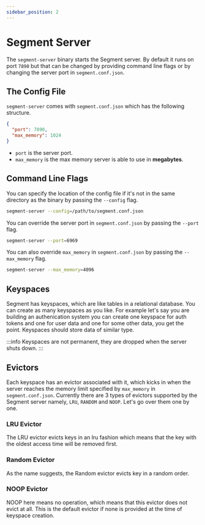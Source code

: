 ```yaml
---
sidebar_position: 2
---
```


# Segment Server
The `segment-server` binary starts the Segment server. By default it runs on port `7890` but that can be changed by providing command line flags or by changing the server port in `segment.conf.json`.

## The Config File
`segment-server` comes with `segment.conf.json` which has the following structure.

```json
{
  "port": 7890,
  "max_memory": 1024
}
```

- `port` is the server port.
- `max_memory` is the max memory server is able to use in **megabytes**.

## Command Line Flags

You can specify the location of the config file if it's not in the same directory as the binary by passing the `--config` flag.
```bash
segment-server --config=/path/to/segment.conf.json
```

You can override the server port in `segment.conf.json` by passing the `--port` flag.
```bash
segment-server --port=6969
```

You can also override `max_memory` in `segment.conf.json` by passing the `--max_memory` flag.
```bash
segment-server --max_memory=4096
```

## Keyspaces
Segment has keyspaces, which are like tables in a relational database. You can create as many keyspaces as you like. For example let's say you are building an authenication system you can create one keyspace for auth tokens and one for user data and one for some other data, you get the point. Keyspaces should store data of similar type.

:::info
Keyspaces are not permanent, they are dropped when the server shuts down.
:::

## Evictors
Each keyspace has an evictor associated with it, which kicks in when the server reaches the memory limit specified by `max_memory` in `segment.conf.json`. Currently there are 3 types of evictors supported by the Segment server namely, `LRU`, `RANDOM` and `NOOP`. Let's go over them one by one.

### LRU Evictor
The LRU evictor evicts keys in an lru fashion which means that the key with the oldest access time will be removed first.

### Random Evictor
As the name suggests, the Random evictor evicts key in a random order.

### NOOP Evictor
NOOP here means no operation, which means that this evictor does not evict at all. This is the default evictor if none is provided at the time of keyspace creation.
